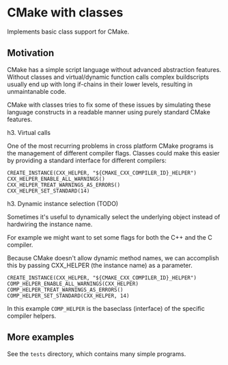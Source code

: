 CMake with classes
===

Implements basic class support for CMake.

Motivation
---

CMake has a simple script language without advanced abstraction features. 
Without classes and virtual/dynamic function calls complex buildscripts usually end up with long if-chains in their lower levels, resulting in unmaintanable code.

CMake with classes tries to fix some of these issues by simulating these language constructs in a readable manner using purely standard CMake features.

h3. Virtual calls

One of the most recurring problems in cross platform CMake programs is the management of different compiler flags. 
Classes could make this easier by providing a standard interface for different compilers:

```
CREATE_INSTANCE(CXX_HELPER, "${CMAKE_CXX_COMPILER_ID}_HELPER")
CXX_HELPER_ENABLE_ALL_WARNINGS()
CXX_HELPER_TREAT_WARNINGS_AS_ERRORS()
CXX_HELPER_SET_STANDARD(14)
```

h3. Dynamic instance selection (TODO)

Sometimes it's useful to dynamically select the underlying object instead of hardwiring the instance name.

For example we might want to set some flags for both the C++ and the C compiler.

Because CMake doesn't allow dynamic method names, we can accomplish this by passing CXX_HELPER (the instance name) as a parameter.

```
CREATE_INSTANCE(CXX_HELPER, "${CMAKE_CXX_COMPILER_ID}_HELPER")
COMP_HELPER_ENABLE_ALL_WARNINGS(CXX_HELPER)
COMP_HELPER_TREAT_WARNINGS_AS_ERRORS()
COMP_HELPER_SET_STANDARD(CXX_HELPER, 14)
```

In this example `COMP_HELPER` is the baseclass (interface) of the specific compiler helpers.

More examples
---

See the `tests` directory, which contains many simple programs.

